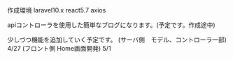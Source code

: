 作成環境
laravel10.x
react5.7
axios

apiコントローラを使用した簡単なブログになります。(予定です。作成途中)

少しづつ機能を追加していく予定です。
(サーバ側　モデル、コントローラ一部) 4/27
(フロント側 Home画面開発) 5/1
